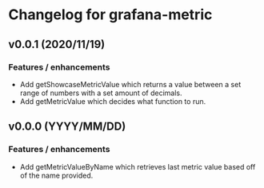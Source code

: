 # Changelog for grafana-metric

## v0.0.1 (2020/11/19)

### Features / enhancements

- Add getShowcaseMetricValue which returns a value between a set range of numbers with a set amount of decimals.
- Add getMetricValue which decides what function to run.

## v0.0.0 (YYYY/MM/DD)

### Features / enhancements

- Add getMetricValueByName which retrieves last metric value based off of the name provided.
